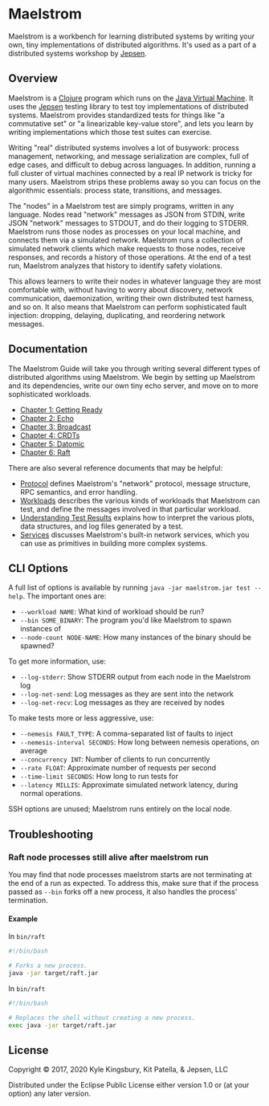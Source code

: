 # Maelstrom

Maelstrom is a workbench for learning distributed systems by writing your own,
tiny implementations of distributed algorithms. It's used as a part of a
distributed systems workshop by [Jepsen](https://jepsen.io/training).

## Overview

Maelstrom is a [Clojure](https://clojure.org/) program which runs on the [Java
Virtual Machine](https://en.wikipedia.org/wiki/Java_virtual_machine). It uses
the [Jepsen](https://github.com/jepsen-io/jepsen) testing library to test toy
implementations of distributed systems. Maelstrom provides standardized tests
for things like "a commutative set" or "a linearizable key-value store", and
lets you learn by writing implementations which those test suites can
exercise.

Writing "real" distributed systems involves a lot of busywork: process
management, networking, and message serialization are complex, full of edge
cases, and difficult to debug across languages. In addition, running a full
cluster of virtual machines connected by a real IP network is tricky for many
users. Maelstrom strips these problems away so you can focus on the algorithmic
essentials: process state, transitions, and messages.

The "nodes" in a Maelstrom test are simply programs, written in any language.
Nodes read "network" messages as JSON from STDIN, write JSON "network" messages
to STDOUT, and do their logging to STDERR. Maelstrom runs those nodes as
processes on your local machine, and connects them via a simulated network.
Maelstrom runs a collection of simulated network clients which make requests to
those nodes, receive responses, and records a history of those operations. At
the end of a test run, Maelstrom analyzes that history to identify safety
violations.

This allows learners to write their nodes in whatever language they are most
comfortable with, without having to worry about discovery, network
communication, daemonization, writing their own distributed test harness, and
so on. It also means that Maelstrom can perform sophisticated fault injection:
dropping, delaying, duplicating, and reordering network messages.

## Documentation

The Maelstrom Guide will take you through writing several different types of
distributed algorithms using Maelstrom. We begin by setting up Maelstrom and
its dependencies, write our own tiny echo server, and move on to more
sophisticated workloads.

- [Chapter 1: Getting Ready](doc/01-getting-ready/index.md)
- [Chapter 2: Echo](doc/02-echo/index.md)
- [Chapter 3: Broadcast](doc/03-broadcast/index.md)
- [Chapter 4: CRDTs](doc/04-crdts/index.md)
- [Chapter 5: Datomic](doc/05-datomic/index.md)
- [Chapter 6: Raft](doc/06-raft/index.md)

There are also several reference documents that may be helpful:

- [Protocol](doc/protocol.md) defines Maelstrom's "network" protocol, message
  structure, RPC semantics, and error handling.
- [Workloads](doc/workloads.md) describes the various kinds of workloads that
  Maelstrom can test, and define the messages involved in that particular
  workload.
- [Understanding Test Results](doc/results.md) explains how to interpret the
  various plots, data structures, and log files generated by a test.
- [Services](doc/services.md) discusses Maelstrom's built-in network services,
  which you can use as primitives in building more complex systems.

## CLI Options

A full list of options is available by running `java -jar maelstrom.jar test
--help`. The important ones are:

- `--workload NAME`: What kind of workload should be run?
- `--bin SOME_BINARY`: The program you'd like Maelstrom to spawn instances of
- `--node-count NODE-NAME`: How many instances of the binary should be spawned?

To get more information, use:

- `--log-stderr`: Show STDERR output from each node in the Maelstrom log
- `--log-net-send`: Log messages as they are sent into the network
- `--log-net-recv`: Log messages as they are received by nodes

To make tests more or less aggressive, use:

- `--nemesis FAULT_TYPE`: A comma-separated list of faults to inject
- `--nemesis-interval SECONDS`: How long between nemesis operations, on average
- `--concurrency INT`: Number of clients to run concurrently
- `--rate FLOAT`: Approximate number of requests per second
- `--time-limit SECONDS`: How long to run tests for
- `--latency MILLIS`: Approximate simulated network latency, during normal
  operations.

SSH options are unused; Maelstrom runs entirely on the local node.

## Troubleshooting

### Raft node processes still alive after maelstrom run

You may find that node processes maelstrom starts are not terminating at the end of a run as expected. To address this, make sure that if the process passed as `--bin` forks off a new process, it also handles the process' termination.

#### Example

In `bin/raft`
```sh
#!/bin/bash

# Forks a new process.
java -jar target/raft.jar
```

In `bin/raft`
```sh
#!/bin/bash

# Replaces the shell without creating a new process.
exec java -jar target/raft.jar
```

## License

Copyright © 2017, 2020 Kyle Kingsbury, Kit Patella, & Jepsen, LLC

Distributed under the Eclipse Public License either version 1.0 or (at
your option) any later version.
